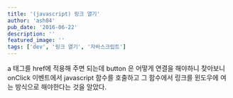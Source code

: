 ```yaml
---
title: '(javascript) 링크 열기'
author: 'ash84'
pub_date: '2016-06-22'
description: ''
featured_image: ''
tags: ['dev', '링크 열기', '자바스크립트']
---
```



<span style="font-size: 11pt;">a 태그를 href에 적용해 주면 되는데 button 은 어떻게 연결을 해야하니 찾아보니 onClick 이벤트에서 javascript 함수를 호출하고 그 함수에서 링크를 윈도우에 여는 방식으로 해야한다는 것을 알았다.</span>

<span style="font-size: 11pt;"> </span>

<script src="https://gist.github.com/AhnSeongHyun/6617056.js"></script>  
  
<script src="https://gist.github.com/AhnSeongHyun/6617016.js"></script>



